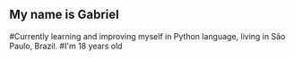 ## My name is Gabriel
#Currently learning and improving myself in Python language, living in São Paulo, Brazil.
#I'm 18 years old
